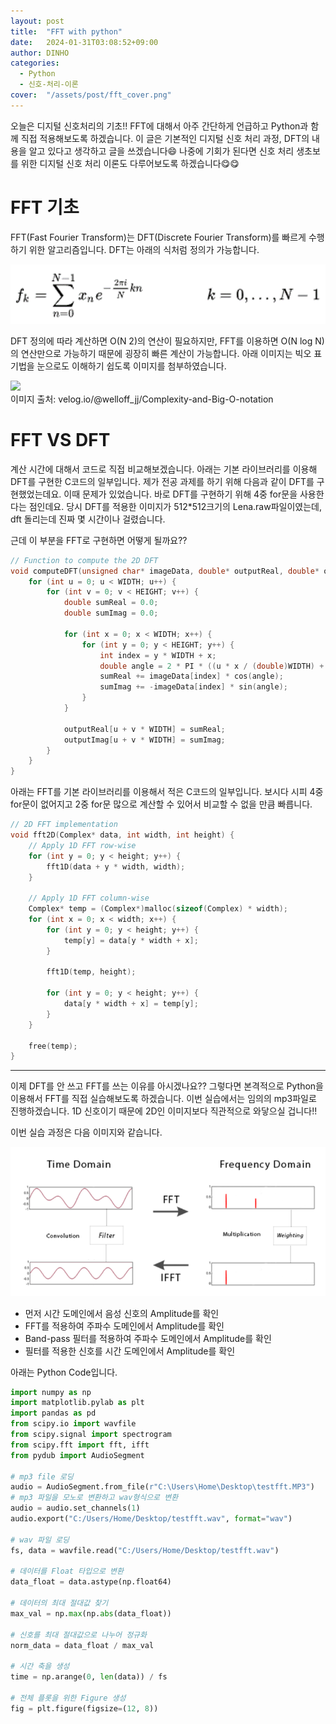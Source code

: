 ```yaml
---
layout: post
title:  "FFT with python"
date:   2024-01-31T03:08:52+09:00
author: DINHO
categories:
  - Python
  - 신호-처리-이론
cover:  "/assets/post/fft_cover.png"
---
```


오늘은 디지털 신호처리의 기초!! FFT에 대해서 아주 간단하게 언급하고 Python과 함께 직접 적용해보도록 하겠습니다. 이 글은 기본적인 디지털 신호 처리 과정, DFT의 내용을 알고 있다고 생각하고 글을 쓰겠습니다😄 나중에 기회가 된다면 신호 처리 생초보를 위한 디지털 신호 처리 이론도 다루어보도록 하겠습니다😋😋

# FFT 기초

FFT(Fast Fourier Transform)는 DFT(Discrete Fourier Transform)를 빠르게 수행하기 위한 알고리즘입니다. DFT는 아래의 식처럼 정의가 가능합니다.

<img src="/assets/post/DFT정의.png">

DFT 정의에 따라 계산하면 O(N 2)의 연산이 필요하지만, FFT를 이용하면 O(N log N)의 연산만으로 가능하기 때문에 굉장히 빠른 계산이 가능합니다. 아래 이미지는 빅오 표기법을 눈으로도 이해하기 쉽도록 이미지를 첨부하였습니다.

<img src="https://velog.velcdn.com/images/welloff_jj/post/5d29a3fb-c5e1-4f81-919b-7ddfd774add5/%E1%84%87%E1%85%B5%E1%86%A8%E1%84%8B%E1%85%A9.jpeg">
<figcaption> 이미지 출처: velog.io/@welloff_jj/Complexity-and-Big-O-notation </figcaption>

# FFT VS DFT

계산 시간에 대해서 코드로 직접 비교해보겠습니다. 아래는 기본 라이브러리를 이용해 DFT를 구현한 C코드의 일부입니다. 제가 전공 과제를 하기 위해 다음과 같이 DFT를 구현했었는데요. 이때 문제가 있었습니다. 바로 DFT를 구현하기 위해 4중 for문을 사용한다는 점인데요. 당시 DFT를 적용한 이미지가 512*512크기의 Lena.raw파일이였는데, dft 돌리는데 진짜 몇 시간이나 걸렸습니다. 

근데 이 부분을 FFT로 구현하면 어떻게 될까요??

```C
// Function to compute the 2D DFT
void computeDFT(unsigned char* imageData, double* outputReal, double* outputImag) {
    for (int u = 0; u < WIDTH; u++) {
        for (int v = 0; v < HEIGHT; v++) {
            double sumReal = 0.0;
            double sumImag = 0.0;

            for (int x = 0; x < WIDTH; x++) {
                for (int y = 0; y < HEIGHT; y++) {
                    int index = y * WIDTH + x;
                    double angle = 2 * PI * ((u * x / (double)WIDTH) + (v * y / (double)HEIGHT));
                    sumReal += imageData[index] * cos(angle);
                    sumImag += -imageData[index] * sin(angle);
                }
            }

            outputReal[u + v * WIDTH] = sumReal;
            outputImag[u + v * WIDTH] = sumImag;
        }
    }
}
```

아래는 FFT를 기본 라이브러리를 이용해서 적은 C코드의 일부입니다. 보시다 시피 4중 for문이 없어지고 2중 for문 많으로 계산할 수 있어서 비교할 수 없을 만큼 빠릅니다.

```C
// 2D FFT implementation
void fft2D(Complex* data, int width, int height) {
    // Apply 1D FFT row-wise
    for (int y = 0; y < height; y++) {
        fft1D(data + y * width, width);
    }

    // Apply 1D FFT column-wise
    Complex* temp = (Complex*)malloc(sizeof(Complex) * width);
    for (int x = 0; x < width; x++) {
        for (int y = 0; y < height; y++) {
            temp[y] = data[y * width + x];
        }

        fft1D(temp, height);

        for (int y = 0; y < height; y++) {
            data[y * width + x] = temp[y];
        }
    }

    free(temp);
}
```
-------------------------

이제 DFT를 안 쓰고 FFT를 쓰는 이유를 아시겠나요?? 그렇다면 본격적으로 Python을 이용해서 FFT를 직접 실습해보도록 하겠습니다. 이번 실습에서는 임의의 mp3파일로 진행하겠습니다. 1D 신호이기 때문에 2D인 이미지보다 직관적으로 와닿으실 겁니다!!

이번 실습 과정은 다음 이미지와 같습니다. 

<img src="/assets/post/과정.png">

- 먼저 시간 도메인에서 음성 신호의 Amplitude를 확인
- FFT를 적용하여 주파수 도메인에서 Amplitude를 확인
- Band-pass 필터를 적용하여 주파수 도메인에서 Amplitude를 확인
- 필터를 적용한 신호를 시간 도메인에서 Amplitude를 확인

아래는 Python Code입니다.

```Python
import numpy as np
import matplotlib.pylab as plt
import pandas as pd
from scipy.io import wavfile
from scipy.signal import spectrogram
from scipy.fft import fft, ifft
from pydub import AudioSegment

# mp3 file 로딩
audio = AudioSegment.from_file(r"C:\Users\Home\Desktop\testfft.MP3")
# mp3 파일을 모노로 변환하고 wav형식으로 변환
audio = audio.set_channels(1)
audio.export("C:/Users/Home/Desktop/testfft.wav", format="wav")

# wav 파일 로딩
fs, data = wavfile.read("C:/Users/Home/Desktop/testfft.wav")

# 데이터를 Float 타입으로 변환
data_float = data.astype(np.float64)

# 데이터의 최대 절대값 찾기
max_val = np.max(np.abs(data_float))

# 신호를 최대 절대값으로 나누어 정규화
norm_data = data_float / max_val

# 시간 축을 생성
time = np.arange(0, len(data)) / fs

# 전체 플롯을 위한 Figure 생성
fig = plt.figure(figsize=(12, 8))
```



